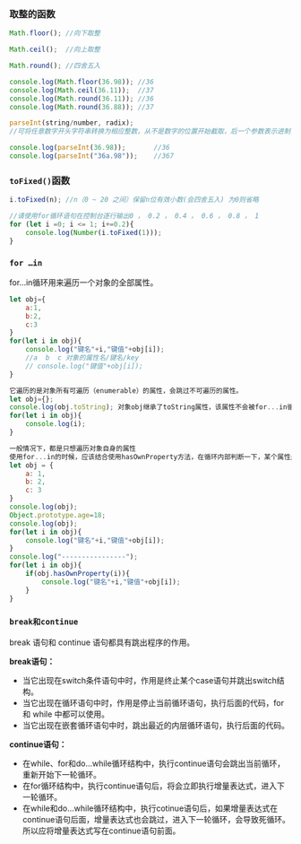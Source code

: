 ### 取整的函数

```js
Math.floor(); //向下取整

Math.ceil();  //向上取整

Math.round(); //四舍五入

console.log(Math.floor(36.98)); //36 
console.log(Math.ceil(36.11)); 	//37
console.log(Math.round(36.11)); //36
console.log(Math.round(36.88)); //37
```

```js
parseInt(string/number, radix);
//可将任意数字开头字符串转换为相应整数，从不是数字的位置开始截取，后一个参数表示进制，可取值2/8/10/16，默认不填是十进制

console.log(parseInt(36.98)); 		//36
console.log(parseInt("36a.98")); 	//367
```



### `toFixed()`函数

```js
i.toFixed(n); //n（0 ~ 20 之间）保留n位有效小数(会四舍五入) 为0则省略

//请使用for循环语句在控制台逐行输出0 ， 0.2 ， 0.4 ， 0.6 ， 0.8 ， 1
for (let i =0; i <= 1; i+=0.2){
    console.log(Number(i.toFixed(1)));
}
```

### `for …in`

for...in循环用来遍历一个对象的全部属性。 

```js
let obj={
    a:1,
    b:2,
    c:3
}
for(let i in obj){
    console.log("键名"+i,"键值"+obj[i]);
    //a  b  c 对象的属性名/键名/key
    // console.log("键值"+obj[i]);
}

它遍历的是对象所有可遍历（enumerable）的属性，会跳过不可遍历的属性。
let obj={};
console.log(obj.toString); 对象obj继承了toString属性，该属性不会被for...in循环遍历到，因为它默认是“不可遍历”的
for(let i in obj){
    console.log(i);
}

一般情况下，都是只想遍历对象自身的属性  
使用for...in的时候，应该结合使用hasOwnProperty方法，在循环内部判断一下，某个属性是否为对象自身的属性。
let obj = {
    a: 1,
    b: 2,
    c: 3
}
console.log(obj);
Object.prototype.age=18;
console.log(obj);
for(let i in obj){
    console.log("键名"+i,"键值"+obj[i]);
}
console.log("----------------");
for(let i in obj){
    if(obj.hasOwnProperty(i)){
        console.log("键名"+i,"键值"+obj[i]);
    } 
}
```

### `break和continue`

break 语句和 continue 语句都具有跳出程序的作用。

**break语句：**

- 当它出现在switch条件语句中时，作用是终止某个case语句并跳出switch结构。
- 当它出现在循环语句中时，作用是停止当前循环语句，执行后面的代码，for 和 while 中都可以使用。
- 当它出现在嵌套循环语句中时，跳出最近的内层循环语句，执行后面的代码。

**continue语句：**

- 在while、for和do...while循环结构中，执行continue语句会跳出当前循环，重新开始下一轮循环。
- 在for循环结构中，执行continue语句后，将会立即执行增量表达式，进入下一轮循环。
- 在while和do...while循环结构中，执行cotinue语句后，如果增量表达式在continue语句后面，增量表达式也会跳过，进入下一轮循环，会导致死循环。所以应将增量表达式写在continue语句前面。